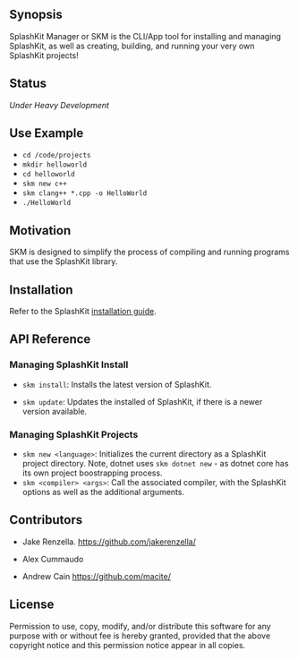 ## Synopsis

SplashKit Manager or SKM is the CLI/App tool for installing and managing SplashKit, as well as creating, building, and running your very own SplashKit projects!

## Status

*Under Heavy Development*

## Use Example

* ```cd /code/projects```
* ```mkdir helloworld```
* ```cd helloworld```
* ```skm new c++```
* ```skm clang++ *.cpp -o HelloWorld```
* ```./HelloWorld```

## Motivation

SKM is designed to simplify the process of compiling and running programs that use the SplashKit library.

## Installation

Refer to the SplashKit [installation guide](http://www.splashkit.io/articles/installation/).

## API Reference

### Managing SplashKit Install
* ```skm install```: Installs the latest version of SplashKit.

* ```skm update```: Updates the installed of SplashKit, if there is a newer version available.

### Managing SplashKit Projects

* ```skm new <language>```: Initializes the current directory as a SplashKit project directory. Note, dotnet uses ```skm dotnet new``` - as dotnet core has its own project boostrapping process.
* ```skm <compiler> <args>```: Call the associated compiler, with the SplashKit options as well as the additional arguments.

## Contributors

* Jake Renzella.
https://github.com/jakerenzella/

* Alex Cummaudo

* Andrew Cain
https://github.com/macite/

## License

Permission to use, copy, modify, and/or distribute this software for any purpose with or without fee is hereby granted, provided that the above copyright notice and this permission notice appear in all copies.

